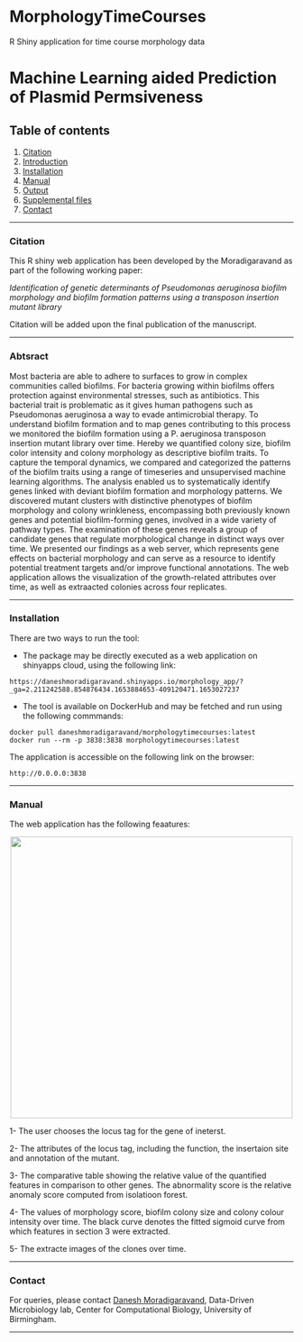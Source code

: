 # MorphologyTimeCourses
R Shiny application for time course morphology data

# Machine Learning aided Prediction of Plasmid Permsiveness 

## Table of contents
1. [Citation](#citation)
2. [Introduction](#content)
3. [Installation](#installation)
4. [Manual](#manual)
5. [Output](#output)
6. [Supplemental files](#package)
7. [Contact](#contact)

----

### Citation <a name="citation"></a>

This R shiny web application has been developed by the Moradigaravand as part of the following working paper:

*Identification of genetic determinants of Pseudomonas aeruginosa biofilm morphology and biofilm formation patterns using a transposon insertion mutant library*

Citation will be added upon the final publication of the manuscript.

----

### Abtsract <a name="content"></a>
Most bacteria are able to adhere to surfaces to grow in complex communities called biofilms. For bacteria growing within biofilms offers protection against environmental stresses, such as antibiotics. This bacterial trait is problematic as it gives human pathogens such as Pseudomonas aeruginosa a way to evade antimicrobial therapy. To understand biofilm formation and to map genes contributing to this process we monitored the biofilm formation using a P. aeruginosa transposon insertion mutant library over time. Hereby we quantified colony size, biofilm color intensity and colony morphology as descriptive biofilm traits. To capture the temporal dynamics, we compared and categorized the patterns of the biofilm traits using a range of timeseries and unsupervised machine learning algorithms. The analysis enabled us to systematically identify genes linked with deviant biofilm formation and morphology patterns. We discovered mutant clusters with distinctive phenotypes of biofilm morphology and colony wrinkleness, encompassing both previously known genes and potential biofilm-forming genes, involved in a wide variety of pathway types. The examination of these genes reveals a group of candidate genes that regulate morphological change in distinct ways over time. We presented our findings as a web server, which represents gene effects on bacterial morphology and can serve as a resource to identify potential treatment targets and/or improve functional annotations. The web application allows the visualization of the growth-related attributes over time, as well as extraacted colonies across four replicates. 


----
### Installation <a name="installation"></a>

There are two ways to run the tool:

- The package may be directly executed as a web application on shinyapps cloud, using the following link:

```
https://daneshmoradigaravand.shinyapps.io/morphology_app/?_ga=2.211242588.854876434.1653884653-409120471.1653027237
```

- The tool is available on DockerHub and may be fetched and run using the following commmands:

```
docker pull daneshmoradigaravand/morphologytimecourses:latest
docker run --rm -p 3838:3838 morphologytimecourses:latest
```

The application is accessible on the following link on the browser:

```
http://0.0.0.0:3838
```

----
### Manual <a name="installation"></a>

The web application has the following feaatures:

<p align="center">
<img src="https://user-images.githubusercontent.com/35295619/170918256-0b3d1073-6455-4405-bd35-6ffcd6456799.jpg" width="500" />
</p>

1- The user chooses the locus tag for the gene of ineterst. 

2- The attributes of the locus tag, including the function, the insertaion site and annotation of the mutant.

3- The comparative table showing the relative value of the quantified features in comparison to other genes. The abnormality score is the relative anomaly score computed from isolatioon forest. 

4- The values of morphology score, biofilm colony size and colony colour intensity over time. The black curve denotes the fitted sigmoid curve from which features in section 3 were extracted.

5- The extracte images of the clones over time. 

----
### Contact <a name="contact"></a>
For queries, please contact [Danesh Moradigaravand](mailto:d.moradigaravand@bham.ac.uk?subject=[GitHub]), Data-Driven Microbiology lab, Center for Computational Biology, University of Birmingham. 
 


-----

